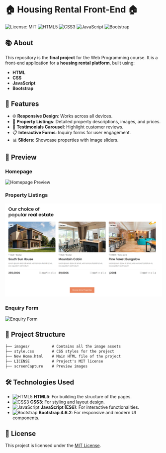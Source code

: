 # 🏠 Housing Rental Front-End 🏠

![License: MIT](https://img.shields.io/badge/License-MIT-green) ![HTML5](https://img.shields.io/badge/HTML5-orange?logo=html5&logoColor=white) ![CSS3](https://img.shields.io/badge/CSS3-blue?logo=css3&logoColor=white) ![JavaScript](https://img.shields.io/badge/JavaScript-yellow?logo=javascript&logoColor=white) ![Bootstrap](https://img.shields.io/badge/Bootstrap-purple?logo=bootstrap&logoColor=white)

## 📚 About

This repository is the **final project** for the Web Programming course. It is a front-end application for a **housing rental platform**, built using:

- **HTML**
- **CSS**
- **JavaScript**
- **Bootstrap**

## 🎯 Features

- 🌐 **Responsive Design**: Works across all devices.
- 🏨 **Property Listings**: Detailed property descriptions, images, and prices.
- 🎡 **Testimonials Carousel**: Highlight customer reviews.
- 📋 **Interactive Forms**: Inquiry forms for user engagement.
- 📊 **Sliders**: Showcase properties with image sliders.

## 🌟 Preview

### Homepage
![Homepage Preview](screenCapture/homepage.png)

### Property Listings
![Property Listings](screenCapture/property.png)

### Enquiry Form
![Enquiry Form](screenCapture/enquiry.png)

## 📂 Project Structure

```
├── images/          # Contains all the image assets
├── style.css        # CSS styles for the project
├── New Home.html    # Main HTML file of the project
├── LICENSE          # Project's MIT license
├── screenCapture    # Preview images
```

## 🛠️ Technologies Used

- ![HTML5](https://img.shields.io/badge/-HTML5-orange?logo=html5&logoColor=white) **HTML5**: For building the structure of the pages.
- ![CSS3](https://img.shields.io/badge/-CSS3-blue?logo=css3&logoColor=white) **CSS3**: For styling and layout design.
- ![JavaScript](https://img.shields.io/badge/-JavaScript-yellow?logo=javascript&logoColor=white) **JavaScript (ES6)**: For interactive functionalities.
- ![Bootstrap](https://img.shields.io/badge/-Bootstrap-purple?logo=bootstrap&logoColor=white) **Bootstrap 4.6.2**: For responsive and modern UI components.

## 📜 License

This project is licensed under the [MIT License](LICENSE).
